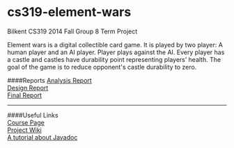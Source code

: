 cs319-element-wars
==================

Bilkent CS319 2014 Fall Group 8 Term Project

  Element wars is a digital collectible card game. It is played by two player: A human player and an AI player. Player
plays against the AI. Every player has a castle and castles have durability point representing
players’ health. The goal of the game is to reduce opponent's castle durability to zero.

####Reports
[Analysis Report](https://github.com/Shathra/cs319-element-wars/raw/master/reports/AnalysisReportGroup8.pdf)  
[Design Report](https://github.com/Shathra/cs319-element-wars/raw/master/reports/DesignReportGroup8.pdf)  
[Final Report](https://github.com/Shathra/cs319-element-wars/raw/master/reports/FinalReportGroup8.pdf)
***
####Useful Links  
[Course Page](http://www.cs.bilkent.edu.tr/~calkan/teaching/cs319/index.html)  
[Project Wiki](https://github.com/Shathra/cs319-element-wars/wiki)  
[A tutorial about Javadoc](http://docstore.mik.ua/orelly/java-ent/jnut/ch07_03.htm)
